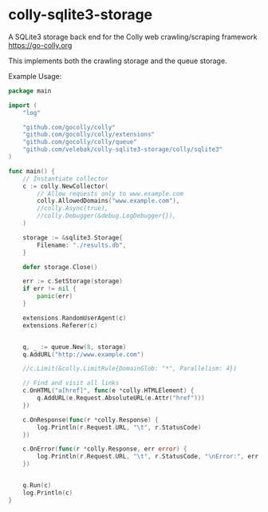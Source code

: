 # colly-sqlite3-storage
A SQLite3 storage back end  for the Colly web crawling/scraping framework https://go-colly.org

This implements both the crawling storage and the queue storage.


Example Usage:

```go
package main

import (
	"log"

	"github.com/gocolly/colly"
	"github.com/gocolly/colly/extensions"
	"github.com/gocolly/colly/queue"
	"github.com/velebak/colly-sqlite3-storage/colly/sqlite3"
)

func main() {
	// Instantiate collector
	c := colly.NewCollector(
		// Allow requests only to www.example.com
		colly.AllowedDomains("www.example.com"),
		//colly.Async(true),
		//colly.Debugger(&debug.LogDebugger{}),
	)

	storage := &sqlite3.Storage{
		Filename: "./results.db",
	}

	defer storage.Close()

	err := c.SetStorage(storage)
	if err != nil {
		panic(err)
	}

	extensions.RandomUserAgent(c)
	extensions.Referer(c)


	q, _ := queue.New(8, storage)
	q.AddURL("http://www.example.com")

	//c.Limit(&colly.LimitRule{DomainGlob: "*", Parallelism: 4})

	// Find and visit all links
	c.OnHTML("a[href]", func(e *colly.HTMLElement) {
		q.AddURL(e.Request.AbsoluteURL(e.Attr("href")))
	})

	c.OnResponse(func(r *colly.Response) {
		log.Println(r.Request.URL, "\t", r.StatusCode)
	})

	c.OnError(func(r *colly.Response, err error) {
		log.Println(r.Request.URL, "\t", r.StatusCode, "\nError:", err)
	})


	q.Run(c)
	log.Println(c)
}


```
